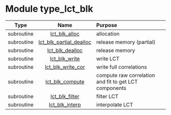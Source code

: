 # Module type_lct_blk

| Type | Name | Purpose |
| :--: | :--: | :---------- |
| subroutine | [lct_blk_alloc](https://github.com/JCSDA/saber/tree/develop/src/saber/bump/type_lct_blk.F90#L80) | allocation |
| subroutine | [lct_blk_partial_dealloc](https://github.com/JCSDA/saber/tree/develop/src/saber/bump/type_lct_blk.F90#L125) | release memory (partial) |
| subroutine | [lct_blk_dealloc](https://github.com/JCSDA/saber/tree/develop/src/saber/bump/type_lct_blk.F90#L153) | release memory |
| subroutine | [lct_blk_write](https://github.com/JCSDA/saber/tree/develop/src/saber/bump/type_lct_blk.F90#L175) | write LCT |
| subroutine | [lct_blk_write_cor](https://github.com/JCSDA/saber/tree/develop/src/saber/bump/type_lct_blk.F90#L225) | write full correlations |
| subroutine | [lct_blk_compute](https://github.com/JCSDA/saber/tree/develop/src/saber/bump/type_lct_blk.F90#L310) | compute raw correlation and fit to get LCT components |
| subroutine | [lct_blk_filter](https://github.com/JCSDA/saber/tree/develop/src/saber/bump/type_lct_blk.F90#L618) | filter LCT |
| subroutine | [lct_blk_interp](https://github.com/JCSDA/saber/tree/develop/src/saber/bump/type_lct_blk.F90#L764) | interpolate LCT |
